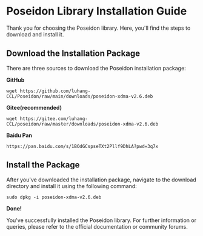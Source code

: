 # Poseidon Library Installation Guide
Thank you for choosing the Poseidon library. Here, you'll find the steps to download and install it.

## Download the Installation Package
There are three sources to download the Poseidon installation package:

**GitHub**
```
wget https://github.com/luhang-CCL/Poseidon/raw/main/downloads/poseidon-xdma-v2.6.deb
```

**Gitee(recommended)**
```
wget https://gitee.com/luhang-CCL/poseidon/raw/master/downloads/poseidon-xdma-v2.6.deb
```

**Baidu Pan**
```
https://pan.baidu.com/s/1BOdGCspseTXt2Pllf9DhLA?pwd=3q7x
```

## Install the Package
After you've downloaded the installation package, navigate to the download directory and install it using the following command:
```
sudo dpkg -i poseidon-xdma-v2.6.deb
```

**Done!**

You've successfully installed the Poseidon library. For further information or queries, please refer to the official documentation or community forums.